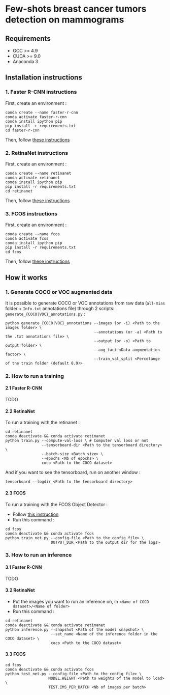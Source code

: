 # Few-shots breast cancer tumors detection on mammograms

## Requirements

- GCC >= 4.9
- CUDA >= 9.0
- Anaconda 3

## Installation instructions

### 1. Faster R-CNN instructions

First, create an environment :

```
conda create --name faster-r-cnn
conda activate faster-r-cnn
conda install ipython pip
pip install -r requirements.txt
cd faster-r-cnn
```

Then, follow [these instructions](https://github.com/facebookresearch/maskrcnn-benchmark/blob/master/INSTALL.md)

### 2. RetinaNet instructions

First, create an environment :

```
conda create --name retinanet
conda activate retinanet
conda install ipython pip
pip install -r requirements.txt
cd retinanet
```

Then, follow [these instructions](https://github.com/fizyr/keras-retinanet#installation)

### 3. FCOS instructions

First, create an environment :

```
conda create --name fcos
conda activate fcos
conda install ipython pip
pip install -r requirements.txt
cd fcos
```

Then, follow [these instructions](https://github.com/tianzhi0549/FCOS#installation)

## How it works

### 1. Generate COCO or VOC augmented data

It is possible to generate COCO or VOC annotations from raw data (`all-mias` folder + `Info.txt` annotations file) through 2 scripts: `generate_{COCO|VOC}_annotations.py` :

```
python generate_{COCO|VOC}_annotations --images (or -i) <Path to the images folder> \
                                       --annotations (or -a) <Path to the .txt annotations file> \
                                       --output (or -o) <Path to output folder> \
                                       --aug_fact <Data augmentation factor> \
                                       --train_val_split <Percetange of the train folder (default 0.9)>
```

### 2. How to run a training

#### 2.1 Faster R-CNN
TODO

#### 2.2 RetinaNet

To run a training with the retinanet :

```
cd retinanet
conda deactivate && conda activate retinanet
python train.py --compute-val-loss \ # Computer val loss or not
                --tensorboard-dir <Path to the tensorboard directory> \
                --batch-size <Batch size> \
                --epochs <Nb of epochs> \
                coco <Path to the COCO dataset>
```

And if you want to see the tensorboard, run on another window :

```
tensorboard --logdir <Path to the tensorboard directory>
```

#### 2.3 FCOS

To run a training with the FCOS Object Detector :

- Follow [this instruction](https://github.com/tianzhi0549/FCOS/issues/54#issuecomment-497558687)
- Run this command :

```
cd fcos
conda deactivate && conda activate fcos
python train_net.py --config-file <Path to the config file> \
                    OUTPUT_DIR <Path to the output dir for the logs>
```

### 3. How to run an inference

#### 3.1 Faster R-CNN
TODO

#### 3.2 RetinaNet

- Put the images you want to run an inference on, in `<Name of COCO dataset>/<Name of folder>`
- Run this command :

```
cd retinanet
conda deactivate && conda activate retinanet
python inference.py --snapshot <Path of the model snapshot> \
                    --set_name <Name of the inference folder in the COCO dataset> \
                    coco <Path to the COCO dataset>
```

#### 3.3 FCOS

```
cd fcos
conda deactivate && conda activate fcos
python test_net.py --config-file <Path to the config file> \
                   MODEL.WEIGHT <Path to weights of the model to load> \
                   TEST.IMS_PER_BATCH <Nb of images per batch>
```
